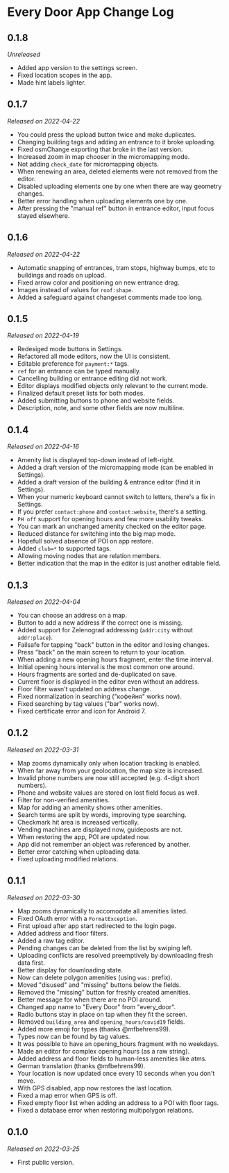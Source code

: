 # Every Door App Change Log

## 0.1.8

_Unreleased_

* Added app version to the settings screen.
* Fixed location scopes in the app.
* Made hint labels lighter.

## 0.1.7

_Released on 2022-04-22_

* You could press the upload button twice and make duplicates.
* Changing building tags and adding an entrance to it broke uploading.
* Fixed osmChange exporting that broke in the last version.
* Increased zoom in map chooser in the micromapping mode.
* Not adding `check_date` for micromapping objects.
* When renewing an area, deleted elements were not removed from the editor.
* Disabled uploading elements one by one when there are way geometry changes.
* Better error handling when uploading elements one by one.
* After pressing the "manual ref" button in entrance editor, input focus stayed elsewhere.

## 0.1.6

_Released on 2022-04-22_

* Automatic snapping of entrances, tram stops, highway bumps, etc
  to buildings and roads on upload.
* Fixed arrow color and positioning on new entrance drag.
* Images instead of values for `roof:shape`.
* Added a safeguard against changeset comments made too long.

## 0.1.5

_Released on 2022-04-19_

* Redesiged mode buttons in Settings.
* Refactored all mode editors, now the UI is consistent.
* Editable preference for `payment:*` tags.
* `ref` for an entrance can be typed manually.
* Cancelling building or entrance editing did not work.
* Editor displays modified objects only relevant to the current mode.
* Finalized default preset lists for both modes.
* Added submitting buttons to phone and website fields.
* Description, note, and some other fields are now multiline.

## 0.1.4

_Released on 2022-04-16_

* Amenity list is displayed top-down instead of left-right.
* Added a draft version of the micromapping mode (can be enabled in Settings).
* Added a draft version of the building & entrance editor (find it in Settings).
* When your numeric keyboard cannot switch to letters, there's a fix in Settings.
* If you prefer `contact:phone` and `contact:website`, there's a setting.
* `PH off` support for opening hours and few more usability tweaks.
* You can mark an unchanged amenity checked on the editor page.
* Reduced distance for switching into the big map mode.
* Hopefull solved absence of POI on app restore.
* Added `club=*` to supported tags.
* Allowing moving nodes that are relation members.
* Better indication that the map in the editor is just another editable field.

## 0.1.3

_Released on 2022-04-04_

* You can choose an address on a map.
* Button to add a new address if the correct one is missing.
* Added support for Zelenograd addressing (`addr:city` without `addr:place`).
* Failsafe for tapping "back" button in the editor and losing changes.
* Press "back" on the main screen to return to your location.
* When adding a new opening hours fragment, enter the time interval.
* Initial opening hours interval is the most common one around.
* Hours fragments are sorted and de-duplicated on save.
* Current floor is displayed in the editor even without an address.
* Floor filter wasn't updated on address change.
* Fixed normalization in searching ("кофейня" works now).
* Fixed searching by tag values ("bar" works now).
* Fixed certificate error and icon for Android 7.

## 0.1.2

_Released on 2022-03-31_

* Map zooms dynamically only when location tracking is enabled.
* When far away from your geolocation, the map size is increased.
* Invalid phone numbers are now still accepted (e.g. 4-digit short numbers).
* Phone and website values are stored on lost field focus as well.
* Filter for non-verified amenities.
* Map for adding an amenity shows other amenities.
* Search terms are split by words, improving type searching.
* Checkmark hit area is increased vertically.
* Vending machines are displayed now, guideposts are not.
* When restoring the app, POI are updated now.
* App did not remember an object was referenced by another.
* Better error catching when uploading data.
* Fixed uploading modified relations.

## 0.1.1

_Released on 2022-03-30_

* Map zooms dynamically to accomodate all amenities listed.
* Fixed OAuth error with a `FormatException`.
* First upload after app start redirected to the login page.
* Added address and floor filters.
* Added a raw tag editor.
* Pending changes can be deleted from the list by swiping left.
* Uploading conflicts are resolved preemptively by downloading fresh data first.
* Better display for downloading state.
* Now can delete polygon amenities (using `was:` prefix).
* Moved "disused" and "missing" buttons below the fields.
* Removed the "missing" button for freshly created amenities.
* Better message for when there are no POI around.
* Changed app name to "Every Door" from "every\_door".
* Radio buttons stay in place on tap when they fit the screen.
* Removed `building_area` and `opening_hours/covid19` fields.
* Added more emoji for types (thanks @mfbehrens99).
* Types now can be found by tag values.
* It was possible to have an opening\_hours fragment with no weekdays.
* Made an editor for complex opening hours (as a raw string).
* Added address and floor fields to human-less amenities like atms.
* German translation (thanks @mfbehrens99).
* Your location is now updated once every 10 seconds when you don't move.
* With GPS disabled, app now restores the last location.
* Fixed a map error when GPS is off.
* Fixed empty floor list when adding an address to a POI with floor tags.
* Fixed a database error when restoring multipolygon relations.

## 0.1.0

_Released on 2022-03-25_

* First public version.
